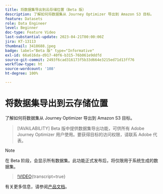```yaml
---
title: 将数据集导出到云存储位置（Beta 版）
description: 了解如何将数据集从 Journey Optimizer 导出到 Amazon S3 目标。
feature: Datasets
role: Data Engineer
level: Beginner
doc-type: Feature Video
last-substantial-update: 2023-04-21T00:00:00Z
jira: KT-13113
thumbnail: 3418688.jpeg
badge: label="Beta 版" type="Informative"
exl-id: 66a616da-d917-40f6-b315-76b061e9ddfd
source-git-commit: 2493f6cad316173f5b33d664e3215ed71d13ff76
workflow-type: ht
source-wordcount: '108'
ht-degree: 100%

---
```


# 将数据集导出到云存储位置

了解如何将数据集从 Journey Optimizer 导出到 Amazon S3 目标。

>[!AVAILABILITY]
>Beta 版中提供数据集导出功能，可供所有 Adobe Journey Optimizer 用户使用。要获得目标的访问权限，请联系 Adobe 代表。

>[!NOTE]
>在 Beta 阶段，会显示所有数据集。此功能正式发布后，将仅限用于系统生成的数据集。

>[!VIDEO](https://video.tv.adobe.com/v/3418688/?quality=12&learn=on){transcript=true}

有关更多信息，请参阅[产品文档](https://experienceleague.adobe.com/docs/journey-optimizer/using/data-management/datasets/export-datasets.html?lang=zh-Hans)。
